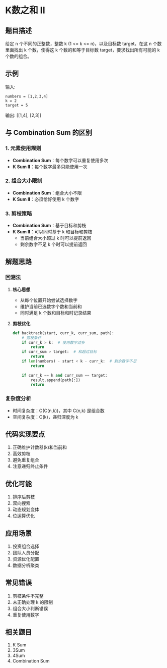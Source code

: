 # K数之和 II

## 题目描述
给定 n 个不同的正整数，整数 k (1 <= k <= n)，以及目标数 target。在这 n 个数里面找出 k 个数，使得这 k 个数的和等于目标数 target，要求找出所有可能的 k 个数的组合。

## 示例
输入:
```
numbers = [1,2,3,4]
k = 2
target = 5
```
输出: [[1,4], [2,3]]

## 与 Combination Sum 的区别

### 1. 元素使用规则
- **Combination Sum**：每个数字可以重复使用多次
- **K Sum II**：每个数字最多只能使用一次

### 2. 组合大小限制
- **Combination Sum**：组合大小不限
- **K Sum II**：必须恰好使用 k 个数字

### 3. 剪枝策略
- **Combination Sum**：基于目标和剪枝
- **K Sum II**：可以同时基于 k 和目标和剪枝
  - 当前组合大小超过 k 时可以提前返回
  - 剩余数字不足 k 个时可以提前返回

## 解题思路

### 回溯法
1. **核心思想**
   - 从每个位置开始尝试选择数字
   - 维护当前已选数字个数和当前和
   - 同时满足 k 个数和目标和时记录结果

2. **剪枝优化**
   ```python
   def backtrack(start, curr_k, curr_sum, path):
       # 剪枝条件
       if curr_k > k:  # 使用数字过多
           return
       if curr_sum > target:  # 和超过目标
           return
       if len(numbers) - start < k - curr_k:  # 剩余数字不足
           return
       
       if curr_k == k and curr_sum == target:
           result.append(path[:])
           return
   ```

### 复杂度分析
- 时间复杂度：O(C(n,k))，其中 C(n,k) 是组合数
- 空间复杂度：O(k)，递归深度为 k

## 代码实现要点
1. 正确维护计数器(k)和当前和
2. 高效剪枝
3. 避免重复组合
4. 注意递归终止条件

## 优化可能
1. 排序后剪枝
2. 双向搜索
3. 动态规划变体
4. 位运算优化

## 应用场景
1. 投资组合选择
2. 团队人员分配
3. 资源优化配置
4. 数据分析聚类

## 常见错误
1. 剪枝条件不完整
2. 未正确处理 k 的限制
3. 组合大小判断错误
4. 重复使用数字

## 相关题目
1. K Sum
2. 3Sum
3. 4Sum
4. Combination Sum 